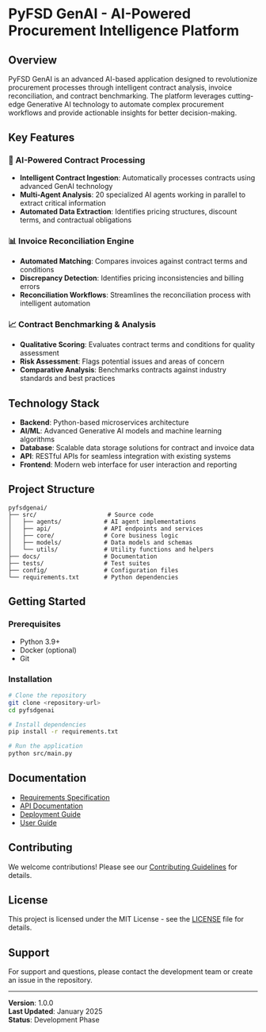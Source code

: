 # PyFSD GenAI - AI-Powered Procurement Intelligence Platform

## Overview

PyFSD GenAI is an advanced AI-based application designed to revolutionize procurement processes through intelligent contract analysis, invoice reconciliation, and contract benchmarking. The platform leverages cutting-edge Generative AI technology to automate complex procurement workflows and provide actionable insights for better decision-making.

## Key Features

### 🤖 AI-Powered Contract Processing
- **Intelligent Contract Ingestion**: Automatically processes contracts using advanced GenAI technology
- **Multi-Agent Analysis**: 20 specialized AI agents working in parallel to extract critical information
- **Automated Data Extraction**: Identifies pricing structures, discount terms, and contractual obligations

### 📊 Invoice Reconciliation Engine
- **Automated Matching**: Compares invoices against contract terms and conditions
- **Discrepancy Detection**: Identifies pricing inconsistencies and billing errors
- **Reconciliation Workflows**: Streamlines the reconciliation process with intelligent automation

### 📈 Contract Benchmarking & Analysis
- **Qualitative Scoring**: Evaluates contract terms and conditions for quality assessment
- **Risk Assessment**: Flags potential issues and areas of concern
- **Comparative Analysis**: Benchmarks contracts against industry standards and best practices

## Technology Stack

- **Backend**: Python-based microservices architecture
- **AI/ML**: Advanced Generative AI models and machine learning algorithms
- **Database**: Scalable data storage solutions for contract and invoice data
- **API**: RESTful APIs for seamless integration with existing systems
- **Frontend**: Modern web interface for user interaction and reporting

## Project Structure

```
pyfsdgenai/
├── src/                    # Source code
│   ├── agents/            # AI agent implementations
│   ├── api/               # API endpoints and services
│   ├── core/              # Core business logic
│   ├── models/            # Data models and schemas
│   └── utils/             # Utility functions and helpers
├── docs/                  # Documentation
├── tests/                 # Test suites
├── config/                # Configuration files
└── requirements.txt       # Python dependencies
```

## Getting Started

### Prerequisites
- Python 3.9+
- Docker (optional)
- Git

### Installation
```bash
# Clone the repository
git clone <repository-url>
cd pyfsdgenai

# Install dependencies
pip install -r requirements.txt

# Run the application
python src/main.py
```

## Documentation

- [Requirements Specification](docs/REQUIREMENTS.md)
- [API Documentation](docs/API.md)
- [Deployment Guide](docs/DEPLOYMENT.md)
- [User Guide](docs/USER_GUIDE.md)

## Contributing

We welcome contributions! Please see our [Contributing Guidelines](CONTRIBUTING.md) for details.

## License

This project is licensed under the MIT License - see the [LICENSE](LICENSE) file for details.

## Support

For support and questions, please contact the development team or create an issue in the repository.

---

**Version**: 1.0.0  
**Last Updated**: January 2025  
**Status**: Development Phase



